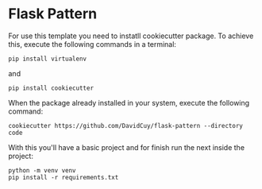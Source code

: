 # Flask Pattern

For use this template you need to instatll cookiecutter package. To achieve this, execute the following commands in a terminal:

````shell
pip install virtualenv
````

and

````shell
pip install cookiecutter
````

When the package already installed in your system, execute the following command:

````shell
cookiecutter https://github.com/DavidCuy/flask-pattern --directory code
````


With this you'll have a basic project and for finish run the next inside the project:
````shell
python -m venv venv
pip install -r requirements.txt
````

